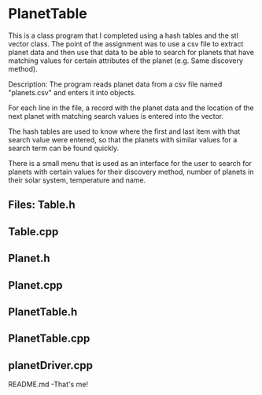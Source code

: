 # PlanetTable
This is a class program that I completed using a hash tables and the stl vector class. The point of the assignment was to use a csv file to extract planet data and then use that data to be able to search for planets that have matching values for certain attributes of the planet (e.g. Same discovery method). 

Description:
The program reads planet data from a csv file named "planets.csv" and enters it into objects.

For each line in the file, a record with the planet data and the location of the next planet with matching search values is entered into the vector.

The hash tables are used to know where the first and last item with that search value were entered, so that the planets with similar values for a search term can be found quickly.

There is a small menu that is used as an interface for the user to search for planets with certain values for their discovery method, number of planets in their solar system, temperature and name. 

Files: 
Table.h
  -

Table.cpp
  -

Planet.h
  -

Planet.cpp
  -

PlanetTable.h
  -

PlanetTable.cpp
  -

planetDriver.cpp
  -

README.md
  -That's me!
